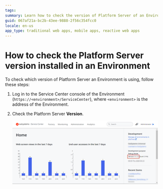 ```yaml
---
tags: 
summary: Learn how to check the version of Platform Server of an Environment.
guid: 067af21a-bc2b-43ee-9888-2f56c354fcc0
locale: en-us
app_type: traditional web apps, mobile apps, reactive web apps
---
```


# How to check the Platform Server version installed in an Environment

To check which version of Platform Server an Environment is using, follow these steps:

1. Log in to the Service Center console of the Environment (`https://<environment>/ServiceCenter`), where `<environment>` is the address of the Environment.

1. Check the Platform Server **Version**.

    ![Check Platform Server version](images/check-platform-server-version-sc.png)
